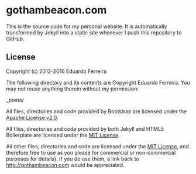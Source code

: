 gothambeacon.com
================

This is the source code for my personal website. It is automatically transformed by Jekyll into a static site whenever I push this repository to GitHub.

## License

Copyright (c) 2012-2016 Eduardo Ferreira

The following directory and its contents are Copyright Eduardo Ferreira. You may not reuse anything therein without my permission:

_posts/

All files, directories and code provided by Bootstrap are licensed under the [Apache License v2.0](LICENSE_APACHE).

All files, directories and code provided by both Jekyll and HTML5 Boilerplate are licensed under the [MIT License](LICENSE_MIT).

All other files, directories and code are licensed under the [MIT License](LICENSE), and therefore free to use as you please for commercial or non-commercial purposes for details). If you do use them, a link back to http://gothambeacon.com would be appreciated.
